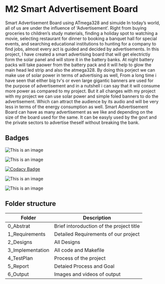 # M2 Smart Advertisement Board
Smart Advertisement Board using ATmega328 and simuide
In today’s world, all of us are under the influence of ‘Advertisement’. Right from buying groceries to children’s study materials, finding a holiday spot to watching a movie, selecting restaurant for dinner to booking a banquet hall for special events, and searching educational institutions to hunting for a company to find jobs, almost every act is guided and decided by advertisements.
In this project, I have created a smart advertising board that will get electrictiy form the solar panel and will store it in the battery banks. At night battery packs will take paower from the battery pack and it will help to glow the main head led strip and also the atmega328. 
By doing this porject we can make use of solar power in terms of advertising as well, From a long time i have seen that either big tv's or even large gigantic banners are used for the purpose of advertisement and in a nutshell i can say that it will consume more power as compared to my project. But it all changes with my project with my project we can use solar power and simple foled banners to do the advertisement. Which can attract the audience by its audio and will be very less in terms of the energy consumption as well. 
Smart Advertisement Board can have as many advertisement as we like and depending on the size of the board used for the same. It can be easyly used by the govt and the private sectors to advertise theself without breaking the bank. 
## Badges
![This is an image](https://api.codiga.io/project/33098/status/svg)

![This is an image](https://api.codiga.io/project/33098/score/svg)

[![Codacy Badge](https://app.codacy.com/project/badge/Grade/4a40c18127954803b5ce515e7639bbe1)](https://www.codacy.com/gh/krutika2509/M2_Smart_Advertisement_Board/dashboard?utm_source=github.com&amp;utm_medium=referral&amp;utm_content=krutika2509/M2_Smart_Advertisement_Board&amp;utm_campaign=Badge_Grade)

![This is an image](https://img.shields.io/github/issues/krutika2509/M2_Smart_Advertisement_Board)

![This is an image](https://img.shields.io/github/forks/krutika2509/M2_Smart_Advertisement_Board)

## Folder structure
| Folder | 	Description |
| -- | ------------ |
| 0_Abstrat | Brief intoroduction of the project title | 
| 1_Requirements |	Detailed Requirements of our project |
| 2_Designs |  All Designs |
| 3_Implementation |	All code and Makefile |
| 4_TestPlan |	Process of the project |
| 5_Report |	Detaied Process and Goal |
| 6_Output |	Images and videos of output |
